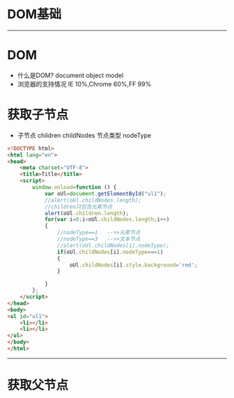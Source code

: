 # DOM基础

***
# DOM
* 什么是DOM?
document object model
* 浏览器的支持情况
IE 10%,Chrome 60%,FF 99%

# 获取子节点
* 子节点 children childNodes 节点类型 nodeType
```html
<!DOCTYPE html>
<html lang="en">
<head>
    <meta charset="UTF-8">
    <title>Title</title>
    <script>
        window.onload=function () {
            var oUl=document.getElementById("ul1");
            //alert(oUl.childNodes.length);
            //children只包含元素节点
            alert(oUl.children.length);
            for(var i=0;i<oUl.childNodes.length;i++)
            {
                //nodeType==1   -->>元素节点
                //nodeType==3   -->>文本节点
                //alert(oUl.childNodes[i].nodeType);
                if(oUl.childNodes[i].nodeType===1)
                {
                    oUl.childNodes[i].style.background='red';
                }

            }
        };
    </script>
</head>
<body>
<ul id="ul1">
    <li></li>
    <li></li>
</ul>
</body>
</html>
```

***
# 获取父节点
